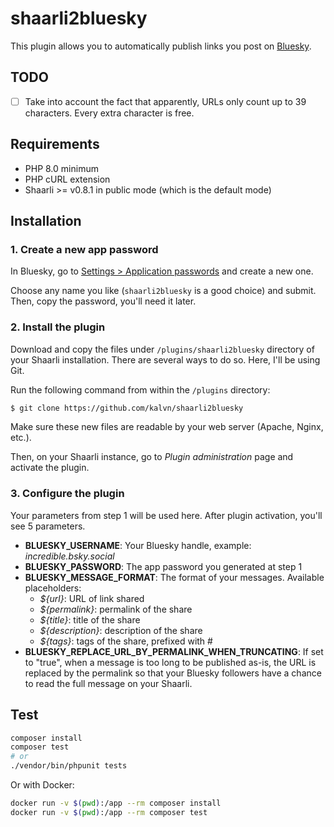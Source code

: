 # shaarli2bluesky

This plugin allows you to automatically publish links you post on [Bluesky](https://bsky.app).

## TODO
- [ ] Take into account the fact that apparently, URLs only count up to 39 characters. Every extra character is free.

## Requirements

- PHP 8.0 minimum
- PHP cURL extension
- Shaarli >= v0.8.1 in public mode (which is the default mode)


## Installation
### 1. Create a new app password
In Bluesky, go to [Settings > Application passwords](https://bsky.app/settings/app-passwords) and create a new one.

Choose any name you like (`shaarli2bluesky` is a good choice) and submit. Then, copy the password, you'll need it later.

### 2. Install the plugin
Download and copy the files under `/plugins/shaarli2bluesky` directory of your Shaarli installation. There are several ways to do so. Here, I'll be using Git.

Run the following command from within the `/plugins` directory:

```bash
$ git clone https://github.com/kalvn/shaarli2bluesky
```

Make sure these new files are readable by your web server (Apache, Nginx, etc.).

Then, on your Shaarli instance, go to *Plugin administration* page and activate the plugin.

### 3. Configure the plugin
Your parameters from step 1 will be used here. After plugin activation, you'll see 5 parameters.

- **BLUESKY_USERNAME**: Your Bluesky handle, example: *incredible.bsky.social*
- **BLUESKY_PASSWORD**: The app password you generated at step 1
- **BLUESKY_MESSAGE_FORMAT**: The format of your messages. Available placeholders:
    + *${url}*: URL of link shared
    + *${permalink}*: permalink of the share
    + *${title}*: title of the share
    + *${description}*: description of the share
    + *${tags}*: tags of the share, prefixed with #
- **BLUESKY_REPLACE_URL_BY_PERMALINK_WHEN_TRUNCATING**: If set to "true", when a message is too long to be published as-is, the URL is replaced by the permalink so that your Bluesky followers have a chance to read the full message on your Shaarli.


## Test

```bash
composer install
composer test
# or
./vendor/bin/phpunit tests
```

Or with Docker:

```bash
docker run -v $(pwd):/app --rm composer install
docker run -v $(pwd):/app --rm composer test
```
